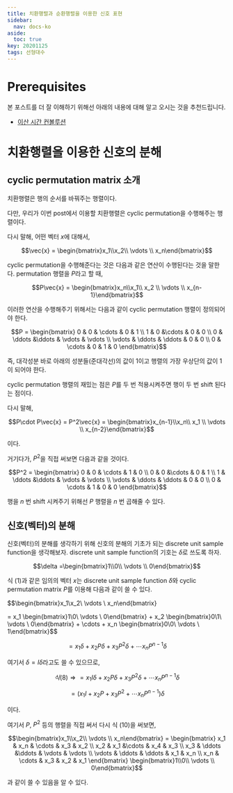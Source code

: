 ```yaml
---
title: 치환행렬과 순환행렬을 이용한 신호 표현
sidebar:
  nav: docs-ko
aside:
  toc: true
key: 20201125
tags: 선형대수
---
```


# Prerequisites

본 포스트를 더 잘 이해하기 위해선 아래의 내용에 대해 알고 오시는 것을 추천드립니다.

* [이산 시간 컨볼루션](https://angeloyeo.github.io/2019/06/18/Discrete_Time_Convolution.html)

# 치환행렬을 이용한 신호의 분해

## cyclic permutation matrix 소개

치환행렬은 행의 순서를 바꿔주는 행렬이다.

다만, 우리가 이번 post에서 이용할 치환행렬은 cyclic permutation을 수행해주는 행렬이다. 

다시 말해, 어떤 벡터 $x$에 대해서,

$$\vec{x} = \begin{bmatrix}x_1\\x_2\\ \vdots \\ x_n\end{bmatrix}$$

cyclic permutation을 수행해준다는 것은 다음과 같은 연산이 수행된다는 것을 말한다. permutation 행렬을 $P$라고 할 때,

$$P\vec{x} = \begin{bmatrix}x_n\\x_1\\ x_2 \\ \vdots \\ x_{n-1}\end{bmatrix}$$

이러한 연산을 수행해주기 위해서는 다음과 같이 cyclic permutation 행렬이 정의되어야 한다.

$$P = \begin{bmatrix}
  0 & 0 & \cdots & 0 & 1 \\ 
  1 & 0 &\cdots & 0 & 0 \\
  0 & \ddots &\ddots & \vdots & \vdots \\
  \vdots & \ddots & \ddots & 0 & 0 \\
  0 & \cdots & 0 & 1 & 0
\end{bmatrix}$$

[//]:# (식 3)

즉, 대각성분 바로 아래의 성분들(준대각선)의 값이 1이고 행렬의 가장 우상단의 값이 1이 되어야 한다.

cyclic permutation 행렬의 재밌는 점은 $P$를 두 번 적용시켜주면 행이 두 번 shift 된다는 점이다.

다시 말해,

$$P\cdot P\vec{x} = P^2\vec{x} = \begin{bmatrix}x_{n-1}\\x_n\\ x_1 \\ \vdots \\ x_{n-2}\end{bmatrix}$$

이다.

거기다가, $P^2$을 직접 써보면 다음과 같을 것이다.

$$P^2 = \begin{bmatrix}
  0 & 0 & \cdots & 1 & 0 \\ 
  0 & 0 &\cdots & 0 & 1 \\
  1 & \ddots &\ddots & \vdots & \vdots \\
  \vdots & \ddots & \ddots & 0 & 0 \\
  0 & \cdots & 1 & 0 & 0
\end{bmatrix}$$

[//]:# (식 5)

행을 $n$ 번 shift 시켜주기 위해선 $P$ 행렬을 $n$ 번 곱해줄 수 있다.

## 신호(벡터)의 분해

신호(벡터)의 분해를 생각하기 위해 신호의 분해의 기초가 되는 discrete unit sample function을 생각해보자. discrete unit sample function의 기호는 $\delta$로 쓰도록 하자.

$$\delta =\begin{bmatrix}1\\0\\ \vdots \\ 0\end{bmatrix}$$

식 (1)과 같은 임의의 벡터 $x$는 discrete unit sample function $\delta$와 cyclic permutation matrix $P$를 이용해 다음과 같이 쓸 수 있다.

$$\begin{bmatrix}x_1\\x_2\\ \vdots \\ x_n\end{bmatrix}

= x_1 \begin{bmatrix}1\\0\\ \vdots \\ 0\end{bmatrix} + x_2 \begin{bmatrix}0\\1\\ \vdots \\ 0\end{bmatrix} + \cdots + x_n \begin{bmatrix}0\\0\\ \vdots \\ 1\end{bmatrix}$$

[//]:# (식 7)

$$ = x_1 \delta + x_2 P\delta + x_3P^2\delta+\cdots x_n P^{n-1}\delta$$

[//]:# (식 8)

여기서 $\delta = I\delta$라고도 쓸 수 있으므로,

$$식 (8) \Rightarrow = x_1 I \delta + x_2 P\delta + x_3P^2\delta+\cdots x_n P^{n-1}\delta$$

[//]:# (식 9)

$$ = \left(x_1 I + x_2 P + x_3P^2+\cdots x_n P^{n-1}\right)\delta$$

[//]:# (식 10)

이다.

여기서 $P$, $P^2$ 등의 행렬을 직접 써서 다시 식 (10)을 써보면,

$$\begin{bmatrix}x_1\\x_2\\ \vdots \\ x_n\end{bmatrix} =  \begin{bmatrix}
  x_1 & x_n & \cdots & x_3 & x_2 \\ 
  x_2 & x_1 &\cdots & x_4 & x_3 \\
  x_3 & \ddots &\ddots & \vdots & \vdots \\
  \vdots & \ddots & \ddots & x_1 & x_n \\
  x_n & \cdots & x_3 & x_2 & x_1
\end{bmatrix} \begin{bmatrix}1\\0\\ \vdots \\ 0\end{bmatrix}$$

[//]:# (식 11)

과 같이 쓸 수 있음을 알 수 있다.



